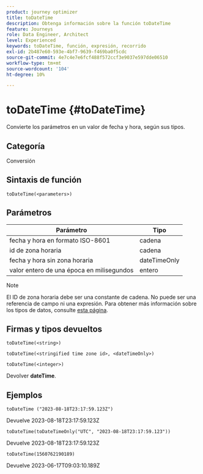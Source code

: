 ```yaml
---
product: journey optimizer
title: toDateTime
description: Obtenga información sobre la función toDateTime
feature: Journeys
role: Data Engineer, Architect
level: Experienced
keywords: toDateTime, función, expresión, recorrido
exl-id: 2b487e60-593e-4bf7-9639-f469ba0f5cdc
source-git-commit: 4e7c4e7e6fcf488f572ccf3e9037e597dde06510
workflow-type: tm+mt
source-wordcount: '104'
ht-degree: 10%

---
```


# toDateTime {#toDateTime}

Convierte los parámetros en un valor de fecha y hora, según sus tipos.

## Categoría

Conversión

## Sintaxis de función

`toDateTime(<parameters>)`

## Parámetros

| Parámetro | Tipo |
|-----------|------------------|
| fecha y hora en formato ISO-8601 | cadena |
| id de zona horaria | cadena |
| fecha y hora sin zona horaria | dateTimeOnly |
| valor entero de una época en milisegundos | entero |

>[!NOTE]
>
>El ID de zona horaria debe ser una constante de cadena. No puede ser una referencia de campo ni una expresión. Para obtener más información sobre los tipos de datos, consulte [esta página](../expression/data-types.md).

## Firmas y tipos devueltos

`toDateTime(<string>)`

`toDateTime(<stringified time zone id>, <dateTimeOnly>)`

`toDateTime(<integer>)`

Devolver **dateTime**.

<!--`toDateTime(<year>,<month>,<dayOfMonth>,<hour>,<minute>,<second>)`

Returns a date time with default time zone UTC.

`toDateTime(<year>,<month>,<dayOfMonth>)`
`toDateTime(<stringified timeZone>,<year>,<month>,<dayOfMonth>)`
`toDateTime(<timeZone>,<year>,<month>,<dayOfMonth>)`

Return a datetime where hour, minute and second set to 0.

`toDateTime(<stringified timeZone>,<year>,<month>,<dayOfMonth>,<hour>,<minute>,<second>)`
`toDateTime(<string>)`
`toDateTime(<string>,<integer>)`
`toDateTime(<stringified timeZone>,<dateTimeOnly)`

`toDateTime(<timeZone>,<integer>)`

Return a datetime.

-->

## Ejemplos

`toDateTime ("2023-08-18T23:17:59.123Z")`

Devuelve 2023-08-18T23:17:59.123Z

`toDateTime(toDateTimeOnly("UTC", "2023-08-18T23:17:59.123"))`

Devuelve 2023-08-18T23:17:59.123Z

`toDateTime(1560762190189)`

Devuelve 2023-06-17T09:03:10.189Z

<!--`toDateTime ("2016-08-18T23:17:59.123", "UTC")`

Returns 2016-08-18T23:17:59.123Z.

`toDateTime("Z",2016,8,18,23,17,59)`

Returns 2016-08-18T23:17:59.000Z.

`toDateTime("Z",2016,8,18)`

Returns 2016-08-18T00:00:00.000Z.-->
